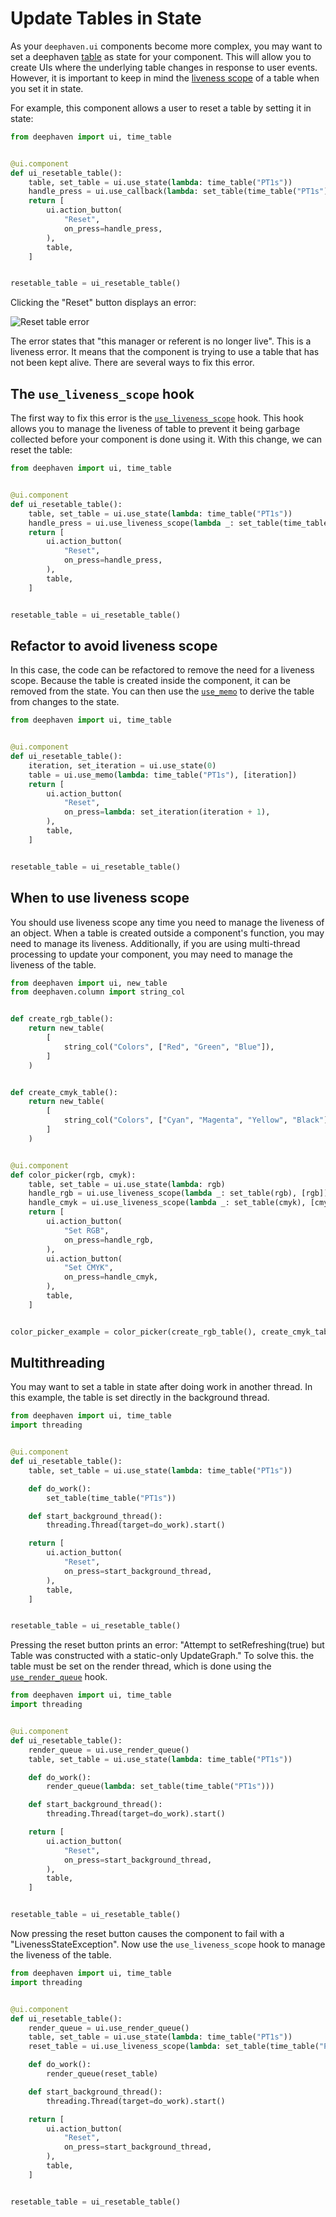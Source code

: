 # Update Tables in State

As your `deephaven.ui` components become more complex, you may want to set a deephaven [table](../describing/ui_with_tables.md) as state for your component. This will allow you to create UIs where the underlying table changes in response to user events. However, it is important to keep in mind the [liveness scope](/core/docs/conceptual/liveness-scope-concept/) of a table when you set it in state.

For example, this component allows a user to reset a table by setting it in state:

```python
from deephaven import ui, time_table


@ui.component
def ui_resetable_table():
    table, set_table = ui.use_state(lambda: time_table("PT1s"))
    handle_press = ui.use_callback(lambda: set_table(time_table("PT1s")), [])
    return [
        ui.action_button(
            "Reset",
            on_press=handle_press,
        ),
        table,
    ]


resetable_table = ui_resetable_table()
```

Clicking the "Reset" button displays an error:

![Reset table error](../_assets/update-tables-in-state-1.png)

The error states that "this manager or referent is no longer live". This is a liveness error. It means that the component is trying to use a table that has not been kept alive. There are several ways to fix this error.

## The `use_liveness_scope` hook

The first way to fix this error is the [`use_liveness_scope`](../hooks/use_liveness_scope.md) hook. This hook allows you to manage the liveness of table to prevent it being garbage collected before your component is done using it. With this change, we can reset the table:

```python
from deephaven import ui, time_table


@ui.component
def ui_resetable_table():
    table, set_table = ui.use_state(lambda: time_table("PT1s"))
    handle_press = ui.use_liveness_scope(lambda _: set_table(time_table("PT1s")), [])
    return [
        ui.action_button(
            "Reset",
            on_press=handle_press,
        ),
        table,
    ]


resetable_table = ui_resetable_table()
```

## Refactor to avoid liveness scope

In this case, the code can be refactored to remove the need for a liveness scope. Because the table is created inside the component, it can be removed from the state. You can then use the [`use_memo`](../hooks/use_memo.md) to derive the table from changes to the state.

```python
from deephaven import ui, time_table


@ui.component
def ui_resetable_table():
    iteration, set_iteration = ui.use_state(0)
    table = ui.use_memo(lambda: time_table("PT1s"), [iteration])
    return [
        ui.action_button(
            "Reset",
            on_press=lambda: set_iteration(iteration + 1),
        ),
        table,
    ]


resetable_table = ui_resetable_table()
```

## When to use liveness scope

You should use liveness scope any time you need to manage the liveness of an object. When a table is created outside a component's function, you may need to manage its liveness. Additionally, if you are using multi-thread processing to update your component, you may need to manage the liveness of the table.

```python
from deephaven import ui, new_table
from deephaven.column import string_col


def create_rgb_table():
    return new_table(
        [
            string_col("Colors", ["Red", "Green", "Blue"]),
        ]
    )


def create_cmyk_table():
    return new_table(
        [
            string_col("Colors", ["Cyan", "Magenta", "Yellow", "Black"]),
        ]
    )


@ui.component
def color_picker(rgb, cmyk):
    table, set_table = ui.use_state(lambda: rgb)
    handle_rgb = ui.use_liveness_scope(lambda _: set_table(rgb), [rgb])
    handle_cmyk = ui.use_liveness_scope(lambda _: set_table(cmyk), [cmyk])
    return [
        ui.action_button(
            "Set RGB",
            on_press=handle_rgb,
        ),
        ui.action_button(
            "Set CMYK",
            on_press=handle_cmyk,
        ),
        table,
    ]


color_picker_example = color_picker(create_rgb_table(), create_cmyk_table())
```

## Multithreading

You may want to set a table in state after doing work in another thread. In this example, the table is set directly in the background thread.

```python
from deephaven import ui, time_table
import threading


@ui.component
def ui_resetable_table():
    table, set_table = ui.use_state(lambda: time_table("PT1s"))

    def do_work():
        set_table(time_table("PT1s"))

    def start_background_thread():
        threading.Thread(target=do_work).start()

    return [
        ui.action_button(
            "Reset",
            on_press=start_background_thread,
        ),
        table,
    ]


resetable_table = ui_resetable_table()
```

Pressing the reset button prints an error: "Attempt to setRefreshing(true) but Table was constructed with a static-only UpdateGraph." To solve this. the table must be set on the render thread, which is done using the [`use_render_queue`](../hooks/use_render_queue.md) hook.

```python
from deephaven import ui, time_table
import threading


@ui.component
def ui_resetable_table():
    render_queue = ui.use_render_queue()
    table, set_table = ui.use_state(lambda: time_table("PT1s"))

    def do_work():
        render_queue(lambda: set_table(time_table("PT1s")))

    def start_background_thread():
        threading.Thread(target=do_work).start()

    return [
        ui.action_button(
            "Reset",
            on_press=start_background_thread,
        ),
        table,
    ]


resetable_table = ui_resetable_table()
```

Now pressing the reset button causes the component to fail with a "LivenessStateException". Now use the `use_liveness_scope` hook to manage the liveness of the table.

```python
from deephaven import ui, time_table
import threading


@ui.component
def ui_resetable_table():
    render_queue = ui.use_render_queue()
    table, set_table = ui.use_state(lambda: time_table("PT1s"))
    reset_table = ui.use_liveness_scope(lambda: set_table(time_table("PT1s")), [])

    def do_work():
        render_queue(reset_table)

    def start_background_thread():
        threading.Thread(target=do_work).start()

    return [
        ui.action_button(
            "Reset",
            on_press=start_background_thread,
        ),
        table,
    ]


resetable_table = ui_resetable_table()
```
